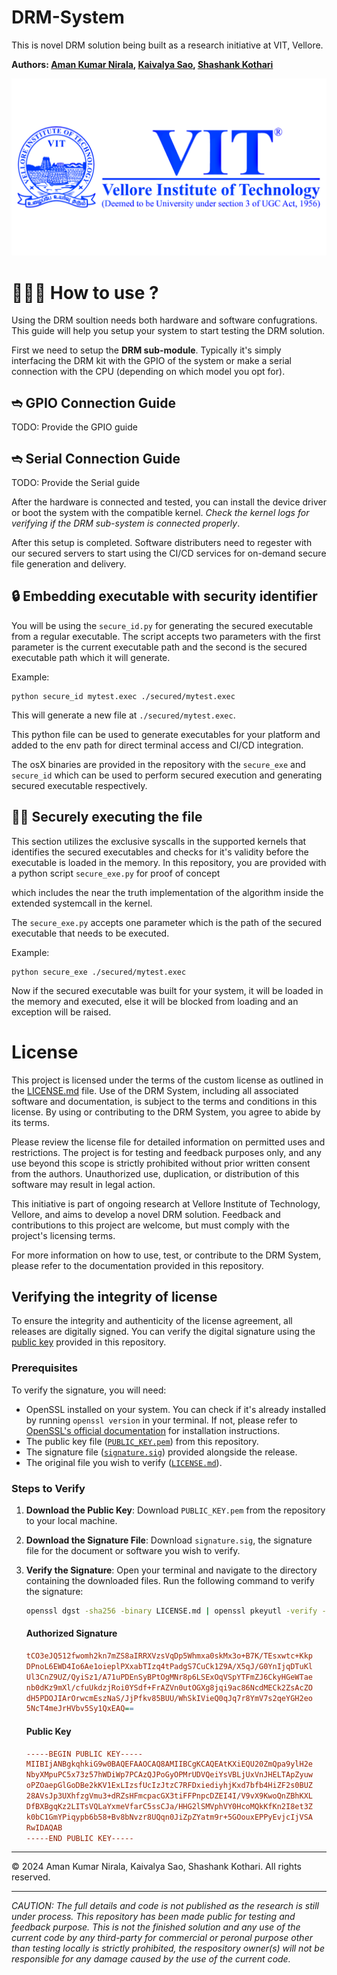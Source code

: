 # DRM-System

This is novel DRM solution being built as a research initiative at VIT, Vellore.

**Authors: [Aman Kumar Nirala](https://github.com/amannirala13), [Kaivalya Sao](/), [Shashank Kothari](https://github.com/ShashankKothari-exe)**

<img src="https://github.com/amannirala13/DRM-System/blob/main/vit_ico.png" alt="vit_logo" style="zoom: 50%;" />

# 🙋🏻‍♂️ How to use ?

Using the DRM soultion needs both hardware and software confugrations. This guide will help you setup your system to start testing the DRM solution.

First we need to setup the **DRM sub-module**. Typically it's simply interfacing the DRM kit with the GPIO of the system or make a serial connection with the CPU (depending on which model you opt for).

## ➬ GPIO Connection Guide

TODO: Provide the GPIO guide

## ➬ Serial Connection Guide

TODO: Provide the Serial guide

After the hardware is connected and tested, you can install the device driver or boot the system with the compatible kernel. *Check the kernel logs for verifying if the DRM sub-system is connected properly*.

After this setup is completed. Software distributers need to regester with our secured servers to start using the CI/CD services for on-demand secure file generation and delivery.

## 🔒 Embedding executable with security identifier

You will be using the `secure_id.py` for generating the secured executable from a regular executable. The script accepts two parameters with the first parameter is the current executable path and the second is the secured executable path which it will generate.

Example:

``````shell
python secure_id mytest.exec ./secured/mytest.exec
``````

This will generate a new file at `./secured/mytest.exec`.

This python file can be used to generate executables for your platform and added to the env path for direct terminal access and CI/CD integration.

The osX binaries are provided in the repository with the `secure_exe` and `secure_id` which can be used to perform secured execution and generating secured executable respectively.

## 🏃🏻 Securely executing the file

This section utilizes the exclusive syscalls in the supported kernels that identifies the secured executables and checks for it's validity before the executable is loaded in the memory. In this repository, you are provided with a python script `secure_exe.py` for proof of concept

which includes the near the truth implementation of the algorithm inside the extended systemcall in the kernel.

The `secure_exe.py` accepts one parameter which is the path of the secured executable that needs to be executed.

Example:

``````shell
python secure_exe ./secured/mytest.exec
``````

Now if the secured executable was built for your system, it will be loaded in the memory and executed, else it will be blocked from loading and an exception will be raised.



# License

This project is licensed under the terms of the custom license as outlined in the [LICENSE.md](https://github.com/amannirala13/DRM-System/blob/main/LICENSE.md) file. Use of the DRM System, including all associated software and documentation, is subject to the terms and conditions in this license. By using or contributing to the DRM System, you agree to abide by its terms.

Please review the license file for detailed information on permitted uses and restrictions. The project is for testing and feedback purposes only, and any use beyond this scope is strictly prohibited without prior written consent from the authors. Unauthorized use, duplication, or distribution of this software may result in legal action.

This initiative is part of ongoing research at Vellore Institute of Technology, Vellore, and aims to develop a novel DRM solution. Feedback and contributions to this project are welcome, but must comply with the project's licensing terms.

For more information on how to use, test, or contribute to the DRM System, please refer to the documentation provided in this repository.

## Verifying the integrity of license

To ensure the integrity and authenticity of the license agreement, all releases are digitally signed. You can verify the digital signature using the [public key](/) provided in this repository.

### Prerequisites

To verify the signature, you will need:
- OpenSSL installed on your system. You can check if it's already installed by running `openssl version` in your terminal. If not, please refer to [OpenSSL's official documentation](https://www.openssl.org/) for installation instructions.
- The public key file ([`PUBLIC_KEY.pem`](/)) from this repository.
- The signature file ([`signature.sig`]()) provided alongside the release.
- The original file you wish to verify ([`LICENSE.md`](/)).

### Steps to Verify

1. **Download the Public Key**:
   Download `PUBLIC_KEY.pem` from the repository to your local machine.

2. **Download the Signature File**:
   Download `signature.sig`, the signature file for the document or software you wish to verify.

3. **Verify the Signature**:
   Open your terminal and navigate to the directory containing the downloaded files. Run the following command to verify the signature:

   ```bash
   openssl dgst -sha256 -binary LICENSE.md | openssl pkeyutl -verify -pubin -inkey public_key.pem -sigfile signature.sig
   ```
   
   #### Authorized Signature
   
   ```ini
   tCO3eJQ512fwomh2kn7mZS8aIRRXVzsVqDp5Whmxa0skMx3o+B7K/TEsxwtc+Kkp
   DPnoL6EWD4Io6Ae1oieplPXxabTIzq4tPadgS7CuCk1Z9A/X5qJ/G0YnIjqDTuKl
   Ul3CnZ9UZ/QyiSz1/A71uPDEnSyBPtOgMNr8p6LSExOqVSpYTFmZJ6CkyHGeWTae
   nb0dKz9mXl/cfuUkdzjRoi0YSdf+FrAZVn0utOGXg8jqi9ac86NcdMECk2ZsAcZO
   dH5PDOJIArOrwcmEszNaS/JjPfkv85BUU/WhSkIVieQ0qJq7r8YmV7s2qeYGH2eo
   5NcT4meJrHVbv5Sy1QxEAQ==
   ```
   
   #### Public Key
   
   ```ini
   -----BEGIN PUBLIC KEY-----
   MIIBIjANBgkqhkiG9w0BAQEFAAOCAQ8AMIIBCgKCAQEAtKXiEQU20ZmQpa9ylH2e
   NbyXMpuPC5x73z57hWDiWp7PCAzQJPoGyOPMrUDVQeiYsVBLjUxVnJHELTApZyuw
   oPZOaepGlGoDBe2kKV1ExLIzsfUcIzJtzC7RFDxiediyhjKxd7bfb4HiZF2s0BUZ
   28AVsJp3UXhfzgVmu3+dRZsHFmcpacGX3tiFFPnpcDZEI4I/V9vX9KwoQnZBhKXL
   DfBXBgqKz2LITsVQLaYxmeVfarC5ssCJa/HHG2lSMVphVY0HcoMQkKfKn2I8et3Z
   k0bC1GmYPiqypb6b58+Bv8bNvzr8UQqn0JiZpZYatm9r+5GOouxEPPyEvjcIjVSA
   RwIDAQAB
   -----END PUBLIC KEY-----
   ```
   
   

---

© 2024 Aman Kumar Nirala, Kaivalya Sao, Shashank Kothari. All rights reserved.

---

*CAUTION: The full details and code is not published as the research is still under process. This repository has been made public for testing and feedback purpose. This is not the finished solution and any use of the current code by any third-party for commercial or peronal purpose other than testing locally is strictly prohibited, the respository owner(s) will not be responsible for any damage caused by the use of the current code.* 

